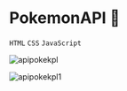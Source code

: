 # PokemonAPI 👾

`HTML` `CSS` `JavaScript`

![apipokekpl](https://user-images.githubusercontent.com/67828542/226181985-dc20ceee-32e0-4722-9c7d-87117423d53e.png)

![apipokekpl1](https://user-images.githubusercontent.com/67828542/226181975-9c186ba0-f3c5-427a-a19e-1427c75a93bf.png)

